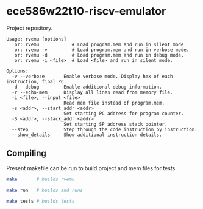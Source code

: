 # ece586w22t10-riscv-emulator
Project repository.

```
Usage: rvemu [options]
   or: rvemu            # Load program.mem and run in silent mode.
   or: rvemu -v         # Load program.mem and run in verbose mode.
   or: rvemu -d         # Load program.mem and run in debug mode.
   or: rvemu -i <file>  # Load <file> and run in silent mode.

Options:
  -v --verbose       Enable verbose mode. Display hex of each instruction, final PC.
  -d --debug         Enable additional debug information.
  -r --echo-mem      Display all lines read from memory file.
  -i <file>, --input <file> 
                     Read mem file instead of program.mem.
  -s <addr>, --start_addr <addr>
                     Set starting PC address for program counter.
  -S <addr>, --stack_addr <addr>
                     Set starting SP address stack pointer.
  --step             Step through the code instruction by instruction.
  --show_details     Show additional instruction details.
```

## Compiling

Present makefile can be run to build project and mem files for tests.

```bash
make       # builds rvemu
```

```bash
make run   # builds and runs
```

```bash
make tests # builds tests
```

